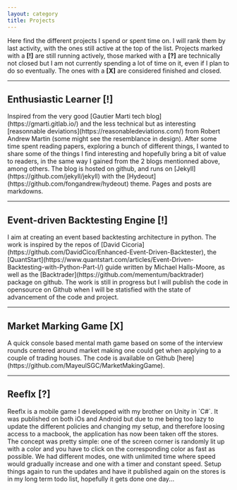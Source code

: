 ```yaml
---
layout: category
title: Projects
---
```


Here find the different projects I spend or spent time on. I will rank them by last activity, with the ones still active at the top of the list. Projects marked with a **[!]** are still running actively, those marked with a **[?]** are technically not closed but I am not currently spending a lot of time on it, even if I plan to do so eventually. The ones with a **[X]** are considered finished and closed. 



---


<h2>Enthusiastic Learner [!]</h2>
Inspired from the very good [Gautier Marti tech blog](https://gmarti.gitlab.io/) and the less technical but as interesting [reasonnable deviations](https://reasonabledeviations.com/) from Robert Andrew Martin (some might see the resemblance in design). After some time spent reading papers, exploring a bunch of different things, I wanted to share some of the things I find interesting and hopefully bring a bit of value to readers, in the same way I gained from the 2 blogs mentionned above, among others. The blog is hosted on github, and runs on [Jekyll](https://github.com/jekyll/jekyll) with the [Hydeout](https://github.com/fongandrew/hydeout)   theme. Pages and posts are markdowns.  




---
<h2>Event-driven Backtesting Engine [!]</h2>
I aim at creating an event based backtesting architecture in python. The work is inspired by the repos of [David Cicoria](https://github.com/DavidCico/Enhanced-Event-Driven-Backtester), the [QuantStart](https://www.quantstart.com/articles/Event-Driven-Backtesting-with-Python-Part-I/) guide written by Michael Halls-Moore, as well as the [Backtrader](https://github.com/mementum/backtrader) package on github. The work is still in progress but I will publish the code in opensource on Github when I will be statisfied with the state of advancement of the code and project. 

---

<h2> Market Marking Game [X]</h2>
A quick console based mental math game based on some of the interview rounds centered around market making one could get when applying to a couple of trading houses. The code is available on Github [here](https://github.com/MayeulSGC/MarketMakingGame).




---
<h2>Reeflx [?]</h2>
Reeflx is a mobile game I developped with my brother on Unity in `C#`. It was published on both iOs and Android but due to me being too lazy to update the different policies and changing my setup, and therefore loosing access to a macbook, the application has now been taken off the stores. 
The concept was pretty simple: one of the screen corner is randomly lit up with a color and you have to click on the corresponding color as fast as possible. We had different modes, one with unlimited time where speed would gradually increase and one with a timer and constant speed. 
Setup things again to run the updates and have it published again on the stores is in my long term todo list, hopefully it gets done one day... 





